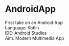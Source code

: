 # AndroidApp
First take on an Android App\
Language: Kotlin\
IDE: Android Studios\
Aim: Modern Multimedia App
